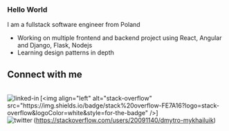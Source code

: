 ### Hello World
I am a fullstack software engineer from Poland 

-  Working on multiple frontend and backend project using React, Angular and Django, Flask, Nodejs
-  Learning design patterns in depth

## Connect with me
<br> [<img align="left" alt="linked-in" src="https://img.shields.io/badge/linkedin-%230077B5.svg?&style=for-the-badge&logo=linkedin&logoColor=white" />]([https://www.linkedin.com/in/mohammad-faisal-2665b5134](https://www.linkedin.com/in/dmytro-mykhailiuk/))[<img align="left" alt="stack-overflow" src="https://img.shields.io/badge/stack%20overflow-FE7A16?logo=stack-overflow&logoColor=white&style=for-the-badge" />](https://stackoverflow.com/users/20091140/dmytro-mykhailuik)[<img align="left" alt="twitter" src="https://img.shields.io/badge/leetcode-%231DA1F2.svg?&style=for-the-badge&logo=twitter&logoColor=white" />](https://leetcode.com/u/Furunkul/)<br>
